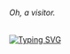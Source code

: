<h6>
  Oh, a visitor.
</h6>

<a href="https://git.io/typing-svg"><img src="https://readme-typing-svg.herokuapp.com?font=Fira+Code&pause=1000&color=5B19FF&background=E7E8FF&width=435&height=44&lines=Hay+There%2C+I+am+Depresso...;I+write+code+for+sheer+pleasure." alt="Typing SVG" /></a>

<h3> </h3>
